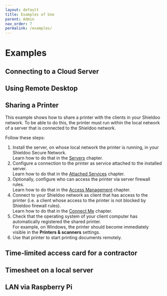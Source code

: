 ```yaml
---
layout: default
title: Examples of Use
parent: Admin
nav_order: 7
permalink: /examples/
---
```


# Examples

## Connecting to a Cloud Server

## Using Remote Desktop

## Sharing a Printer
This example shows how to share a printer with the clients in your Shieldoo network. To be able to do this, the printer must run within the local network of a server that is connected to the Shieldoo network.

Follow these steps:
1. Install the server, on whose local network the printer is running, in your Shieldoo Secure Network.  
Learn how to do that in the [Servers](/servers/) chapter.
2. Configure a connection to the printer as service attached to the installed server.  
Learn how to do that in the [Attached Services](/attached_services/) chapter.
3. Optionally, configure who can access the printer via server firewall rules.  
Learn how to do that in the [Access Management](/access_management/) chapter.
4. Connect to your Shieldoo network as client that has access to the printer (i.e. a client whose access to the printer is not blocked by Shieldoo firewall rules).  
Learn how to do that in the [Connect Me](/connect_me/) chapter.
5. Check that the operating system of your client computer has automatically registered the shared printer.  
For example, on Windows, the printer should become immediately visible in the __Printers & scanners__ settings.
1. Use that printer to start printing documents remotely.

## Time-limited access card for a contractor

## Timesheet on a local server

## LAN via Raspberry Pi